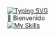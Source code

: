 <a href="https://git.io/typing-svg"><img src="https://readme-typing-svg.herokuapp.com?font=Fira+Code&weight=700&duration=8000&pause=1000&color=FF9A5D&vCenter=true&repeat=false&lines=Codifica%2C+Aprende%2C+Mejora%2C+Repite" alt="Typing SVG" /></a>
</br>
👋 Bienvenido
</br>
[![My Skills](https://skillicons.dev/icons?i=html,css,js,sql,react,nodejs,express,git)](https://skillicons.dev)
